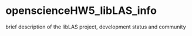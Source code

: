 # openscienceHW5_libLAS_info
brief description of the libLAS project, development status and community

